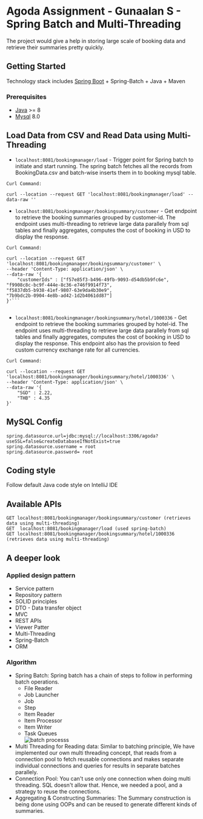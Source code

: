 # Agoda Assignment - Gunaalan S - Spring Batch and Multi-Threading # 

The project would give a help in storing large scale of booking data and retrieve their summaries pretty quickly.

## Getting Started ##

Technology stack includes [Spring Boot](https://spring.io/projects/spring-boot) + Spring-Batch + Java + Maven

### Prerequisites ##
- [Java](https://www.oracle.com/technetworkk/java/javase/downloads/jdk8-downloads-2133151.html) >= 8
- [Mysql](https://dev.mysql.com/doc/mysql-installation-excerpt/8.0/en/) 8.0

## Load Data from CSV and Read Data using Multi-Threading ##
- `localhost:8081/bookingmanager/load` - Trigger point for Spring batch to initiate and start running.
  The spring batch fetches all the records from BookingData.csv and batch-wise inserts them in to booking mysql table.
  
```
Curl Command:

curl --location --request GET 'localhost:8081/bookingmanager/load' --data-raw ''
```

- `localhost:8081/bookingmanager/bookingsummary/customer` - Get endpoint to retrieve the booking summaries grouped by customer-id.
The endpoint uses multi-threading to retrieve large data parallely from sql tables and finally aggregates, computes the cost of booking in USD to display the response.

```
Curl Command:

curl --location --request GET 'localhost:8081/bookingmanager/bookingsummary/customer' \
--header 'Content-Type: application/json' \
--data-raw '{
    "customerIds" : ["f57e85f3-b496-49fb-9093-d54db5b9fc6e",
"f9908c8c-bc9f-444e-8c36-e746f9914f73",
"f5837db5-b938-41ef-9807-63e9da4b30e9",
"7b9bdc2b-0904-4e8b-ad42-1d2b4061dd87"]
}'```
  
```
- `localhost:8081/bookingmanager/bookingsummary/hotel/1000336` - Get endpoint to retrieve the booking summaries grouped by hotel-id.
  The endpoint uses multi-threading to retrieve large data parallely from sql tables and finally aggregates, computes the cost of booking in USD to display the response.
  This endpoint also has the provision to feed custom currency exchange rate for all currencies.
  
```
Curl Command:

curl --location --request GET 'localhost:8081/bookingmanager/bookingsummary/hotel/1000336' \
--header 'Content-Type: application/json' \
--data-raw '{
    "SGD" : 2.22,
    "THB" : 4.35
}'
```
## MySQL Config ##
```
spring.datasource.url=jdbc:mysql://localhost:3306/agoda?useSSL=false&createDatabaseIfNotExist=true
spring.datasource.username = root
spring.datasource.password= root
```

## Coding style ##
Follow default Java code style on IntelliJ IDE

## Available APIs
```
GET localhost:8081/bookingmanager/bookingsummary/customer (retrieves data using multi-threading)
GET  localhost:8081/bookingmanager/load (used spring-batch)
GET localhost:8081/bookingmanager/bookingsummary/hotel/1000336 (retrieves data using multi-threading)
```
## A deeper look

### Applied design pattern
- Service pattern
- Repository pattern
- SOLID principles
- DTO - Data transfer object
- MVC
- REST APIs
- Viewer Patter
- Multi-Threading
- Spring-Batch
- ORM

### Algorithm
- Spring Batch: Spring batch has a chain of steps to follow in performing batch operations.
  * File Reader 
  * Job Launcher
  * Job
  * Step
  * Item Reader
  * Item Processor
  * Item Writer
  * Task Queues  
  ![batch processs](https://i.imgur.com/WyxCQFF.png)
- Multi Threading for Reading data: Similar to batching principle, We have implemented our own multi threading concept, that reads from a connection pool to fetch reusable connections and makes separate individual connections and queries for results in separate batches parallely.
- Connection Pool: You can't use only one connection when doing multi threading. SQL doesn't allow that. Hence, we needed a pool, and a strategy to reuse the connections.
- Aggregating & Constructing Summaries: The Summary construction is being done using OOPs and can be reused to generate different kinds of summaries.
